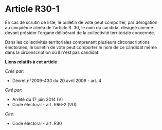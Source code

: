 # Article R30-1

En cas de scrutin de liste, le bulletin de vote peut comporter, par dérogation au cinquième alinéa de l'article R. 30, le nom
du candidat désigné comme devant présider l'organe délibérant de la collectivité territoriale concernée. 

Dans les collectivités territoriales comprenant plusieurs circonscriptions électorales, le bulletin de vote peut comporter le
nom de ce candidat même dans la circonscription où il n'est pas candidat.

**Liens relatifs à cet article**

_Créé par_:

  - Décret n°2009-430 du 20 avril 2009 - art. 4

_Cité par_:

  - Arrêté du 17 juin 2014 (V)
  - Code électoral - art. R66-2 (VD)

_Cite_:

  - Code électoral - art. R30
